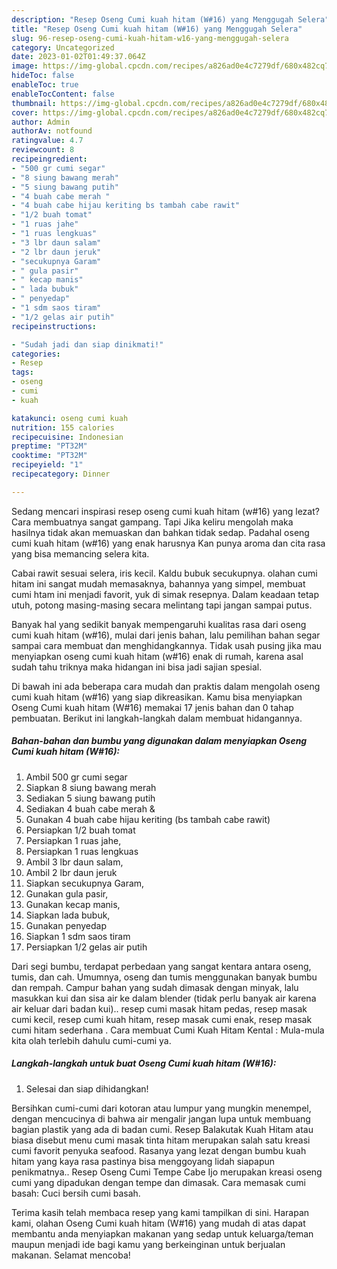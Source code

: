 ```yaml
---
description: "Resep Oseng Cumi kuah hitam (W#16) yang Menggugah Selera"
title: "Resep Oseng Cumi kuah hitam (W#16) yang Menggugah Selera"
slug: 96-resep-oseng-cumi-kuah-hitam-w16-yang-menggugah-selera
category: Uncategorized
date: 2023-01-02T01:49:37.064Z
image: https://img-global.cpcdn.com/recipes/a826ad0e4c7279df/680x482cq70/oseng-cumi-kuah-hitam-w16-foto-resep-utama.jpg
hideToc: false
enableToc: true
enableTocContent: false
thumbnail: https://img-global.cpcdn.com/recipes/a826ad0e4c7279df/680x482cq70/oseng-cumi-kuah-hitam-w16-foto-resep-utama.jpg
cover: https://img-global.cpcdn.com/recipes/a826ad0e4c7279df/680x482cq70/oseng-cumi-kuah-hitam-w16-foto-resep-utama.jpg
author: Admin
authorAv: notfound
ratingvalue: 4.7
reviewcount: 8
recipeingredient:
- "500 gr cumi segar"
- "8 siung bawang merah"
- "5 siung bawang putih"
- "4 buah cabe merah "
- "4 buah cabe hijau keriting bs tambah cabe rawit"
- "1/2 buah tomat"
- "1 ruas jahe"
- "1 ruas lengkuas"
- "3 lbr daun salam"
- "2 lbr daun jeruk"
- "secukupnya Garam"
- " gula pasir"
- " kecap manis"
- " lada bubuk"
- " penyedap"
- "1 sdm saos tiram"
- "1/2 gelas air putih"
recipeinstructions:

- "Sudah jadi dan siap dinikmati!"
categories:
- Resep
tags:
- oseng
- cumi
- kuah

katakunci: oseng cumi kuah 
nutrition: 155 calories
recipecuisine: Indonesian
preptime: "PT32M"
cooktime: "PT32M"
recipeyield: "1"
recipecategory: Dinner

---
```



Sedang mencari inspirasi resep oseng cumi kuah hitam (w#16) yang lezat? Cara membuatnya sangat gampang. Tapi Jika keliru mengolah maka hasilnya tidak akan memuaskan dan bahkan tidak sedap. Padahal oseng cumi kuah hitam (w#16) yang enak harusnya Kan punya aroma dan cita rasa yang bisa memancing selera kita.


Cabai rawit sesuai selera, iris kecil. Kaldu bubuk secukupnya. olahan cumi hitam ini sangat mudah memasaknya, bahannya yang simpel, membuat cumi htam ini menjadi favorit, yuk di simak resepnya. Dalam keadaan tetap utuh, potong masing-masing secara melintang tapi jangan sampai putus.

Banyak hal yang sedikit banyak mempengaruhi kualitas rasa dari oseng cumi kuah hitam (w#16), mulai dari jenis bahan, lalu pemilihan bahan segar sampai cara membuat dan menghidangkannya. Tidak usah pusing jika mau menyiapkan oseng cumi kuah hitam (w#16) enak di rumah, karena asal sudah tahu triknya maka hidangan ini bisa jadi sajian spesial.


Di bawah ini ada beberapa cara mudah dan praktis dalam mengolah oseng cumi kuah hitam (w#16) yang siap dikreasikan. Kamu bisa menyiapkan Oseng Cumi kuah hitam (W#16) memakai 17 jenis bahan dan 0 tahap pembuatan. Berikut ini langkah-langkah dalam membuat hidangannya.

<!--inarticleads1-->

##### Bahan-bahan dan bumbu yang digunakan dalam menyiapkan Oseng Cumi kuah hitam (W#16):

1. Ambil 500 gr cumi segar
1. Siapkan 8 siung bawang merah
1. Sediakan 5 siung bawang putih
1. Sediakan 4 buah cabe merah &amp;
1. Gunakan 4 buah cabe hijau keriting (bs tambah cabe rawit)
1. Persiapkan 1/2 buah tomat
1. Persiapkan 1 ruas jahe,
1. Persiapkan 1 ruas lengkuas
1. Ambil 3 lbr daun salam,
1. Ambil 2 lbr daun jeruk
1. Siapkan secukupnya Garam,
1. Gunakan  gula pasir,
1. Gunakan  kecap manis,
1. Siapkan  lada bubuk,
1. Gunakan  penyedap
1. Siapkan 1 sdm saos tiram
1. Persiapkan 1/2 gelas air putih


Dari segi bumbu, terdapat perbedaan yang sangat kentara antara oseng, tumis, dan cah. Umumnya, oseng dan tumis menggunakan banyak bumbu dan rempah. Campur bahan yang sudah dimasak dengan minyak, lalu masukkan kui dan sisa air ke dalam blender (tidak perlu banyak air karena air keluar dari badan kui).. resep cumi masak hitam pedas, resep masak cumi kecil, resep cumi kuah hitam, resep masak cumi enak, resep masak cumi hitam sederhana . Cara membuat Cumi Kuah Hitam Kental : Mula-mula kita olah terlebih dahulu cumi-cumi ya. 

<!--inarticleads2-->

##### Langkah-langkah untuk buat Oseng Cumi kuah hitam (W#16):


1. Selesai dan siap dihidangkan!

Bersihkan cumi-cumi dari kotoran atau lumpur yang mungkin menempel, dengan mencucinya di bahwa air mengalir jangan lupa untuk membuang bagian plastik yang ada di badan cumi. Resep Balakutak Kuah Hitam atau biasa disebut menu cumi masak tinta hitam merupakan salah satu kreasi cumi favorit penyuka seafood. Rasanya yang lezat dengan bumbu kuah hitam yang kaya rasa pastinya bisa menggoyang lidah siapapun penikmatnya.. Resep Oseng Cumi Tempe Cabe Ijo merupakan kreasi oseng cumi yang dipadukan dengan tempe dan dimasak. Cara memasak cumi basah: Cuci bersih cumi basah. 

Terima kasih telah membaca resep yang kami tampilkan di sini. Harapan kami, olahan Oseng Cumi kuah hitam (W#16) yang mudah di atas dapat membantu anda menyiapkan makanan yang sedap untuk keluarga/teman maupun menjadi ide bagi kamu yang berkeinginan untuk berjualan makanan. Selamat mencoba!
